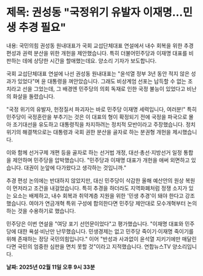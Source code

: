 # **제목: 권성동 "국정위기 유발자 이재명…민생 추경 필요"**

  내용: 국민의힘 권성동 원내대표가 국회 교섭단체대표 연설에서 내수 회복을 위한 추경 편성과 권력 분산을 위한 개헌을 제안했습니다. 특히 더불어민주당과 이재명 대표를 비판하는 데에 상당한 시간을 할애했는데요. 양소리 기자가 보도합니다.

국회 교섭단체대표 연설에 나선 권성동 원내대표는 "윤석열 정부 3년 동안 적지 않은 성과가 있었다"며 윤 대통령을 껴안았습니다. 그래도 비상계엄 선포는 납득할 수 없는 조치라고 선을 그었는데, 그 배경엔 민주당의 의회 독재로 인한 국정 불능이 있었다고 비난의 화살을 돌렸습니다.

"국정 위기의 유발자, 헌정질서 파괴자는 바로 민주당 이재명 세력입니다, 여러분!" 특히 민주당이 국정혼란을 부추기는 것은 이 대표의 형이 확정되기 전에 국정을 파국으로 몰아 조기대선을 유도하고 대통령직을 차지하려는 정치적 모반이라고 주장했습니다. 정치 위기의 해결책으로는 대통령과 국회 권한 분산을 골자로 하는 분권형 개헌을 제시했습니다.

이와 함께 선거구제 개편 등을 골자로 하는 선거법 개정, 대선·총선·지방선거 일정 통합을 제안하며 민주당을 압박했습니다. "민주당과 이재명 대표가 개헌을 애써 외면하고 있습니다. 대권이 눈앞에 다가왔다고 생각하는 것입니까."

추경 편성 논의에는 반대하지 않았지만, 대신 민주당이 삭감한 올해 예산안의 원상 복원이 먼저라고 조건을 내걸었습니다. 특히 추경을 하더라도 지역화폐처럼 정쟁 소지가 있는 요소는 배제하고, 내수 회복과 취약계층 지원을 위한 '민생 추경'이 돼야 한다고 강조했습니다. 여야가 연금개혁 특위 구성에 합의한다면 민주당 제안대로 모수개혁부터 논의하는 것을 수용하기로 했습니다.

민주당은  이번 연설을 "여당 포기 선언문이었다"고 평가했습니다. "이재명 대표와 민주당에 대한 욕설·비난만 난무했습니다. 민생경제는 없고 민주당 죽이기·이재명 죽이기를 위해 존재하는 정당 국민의힘입니다." 이어 "반성과 사과없이 윤석열 지키기에만 매달린다면 국민의 엄중한 심판을 면치 못할 것"이라고 지적했습니다. 연합뉴스TV 양소리입니다.

  **날짜: 2025년 02월 11일 오후 9시 33분**